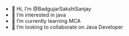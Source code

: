 - 👋 Hi, I’m @BadgujarSakshiSanjay
- 👀 I’m interested in java
- 🌱 I’m currently learning MCA
- 💞️ I’m looking to collaborate on Java Developer

<!---
BadgujarSakshiSanjay/BadgujarSakshiSanjay is a ✨ special ✨ repository because its `README.md` (this file) appears on your GitHub profile.
You can click the Preview link to take a look at your changes.
--->
